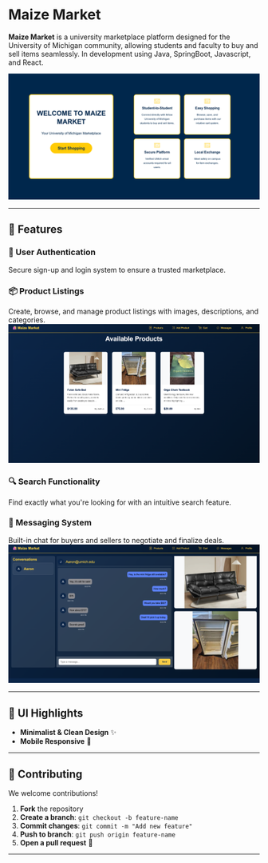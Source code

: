 # Maize Market

**Maize Market** is a university marketplace platform designed for the University of Michigan community, allowing students and faculty to buy and sell items seamlessly. In development using Java, SpringBoot, Javascript, and React.

![Maize Market Preview](https://github.com/aayushsh06/Maize-Market/blob/master/project-images/landingPage.png)  

---

## 🚀 Features  

### 🔑 User Authentication  
Secure sign-up and login system to ensure a trusted marketplace.  

### 📦 Product Listings  
Create, browse, and manage product listings with images, descriptions, and categories.  
![Product Listings](https://github.com/aayushsh06/Maize-Market/blob/master/project-images/Products.png)  

### 🔍 Search Functionality  
Find exactly what you're looking for with an intuitive search feature.  

### 💬 Messaging System  
Built-in chat for buyers and sellers to negotiate and finalize deals.  
![Messaging Feature](https://github.com/aayushsh06/Maize-Market/blob/master/project-images/textConvo.png)  

---

## 🎨 UI Highlights  

- **Minimalist & Clean Design** ✨  
- **Mobile Responsive** 📱  

---

## 🤝 Contributing  

We welcome contributions!  

1. **Fork** the repository  
2. **Create a branch**: `git checkout -b feature-name`  
3. **Commit changes**: `git commit -m "Add new feature"`  
4. **Push to branch**: `git push origin feature-name`  
5. **Open a pull request** 🚀  

---
 
